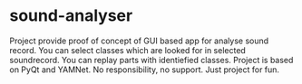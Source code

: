 # sound-analyser
Project provide proof of concept of GUI based app for analyse sound record. You can select classes which are looked for in selected soundrecord. 
You can replay parts with identiefied classes. Project is based on PyQt and YAMNet. No responsibility, no support. Just project for fun.
